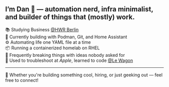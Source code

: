 ## I’m Dan 👋 — automation nerd, infra minimalist, and builder of things that (mostly) work.

📚 Studying Business [@HWR Berlin](https://www.hwr-berlin.de)  
🔧 Currently building with Podman, Git, and Home Assistant  
⚙️ Automating life one YAML file at a time  
📦 Running a containerized homelab on RHEL  
🧪 Frequently breaking things with ideas nobody asked for  
🍏 Used to troubleshoot at *Apple*, learned to code [@Le Wagon](https://www.lewagon.com)

---

🤝 Whether you're building something cool, hiring, or just geeking out — feel free to connect!
